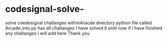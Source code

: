 # codesignal-solve-
solve coedesignal challanges 
withinAracde directory python file called Arcade_into.py has all challanges I have solved it unitl now 
if I have finished any challanges I will add here 
Thank you 

